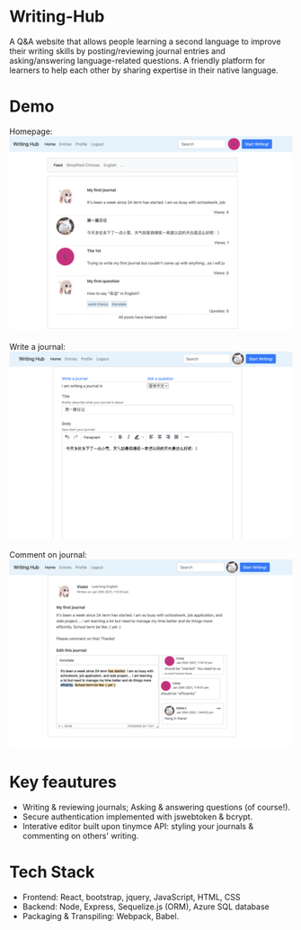 # Writing-Hub
A Q&amp;A website that allows people learning a second language to improve their writing skills by posting/reviewing journal entries and asking/answering language-related questions.
A friendly platform for learners to help each other by sharing expertise in their native language.

# Demo
Homepage:
<br>
![Homepage](/Demo/Homepage.png)
<br>
<br>
Write a journal:
<br>
![Homepage](/Demo/Writing.png)
<br>
<br>
Comment on journal:
<br>
![Homepage](/Demo/Comment.png)

# Key feautures
* Writing & reviewing journals; Asking & answering questions (of course!).
* Secure authentication implemented with jswebtoken & bcrypt.
* Interative editor built upon tinymce API: styling your journals & commenting on others' writing.

# Tech Stack
* Frontend: React, bootstrap, jquery, JavaScript, HTML, CSS
* Backend: Node, Express, Sequelize.js (ORM), Azure SQL database
* Packaging & Transpiling: Webpack, Babel.
